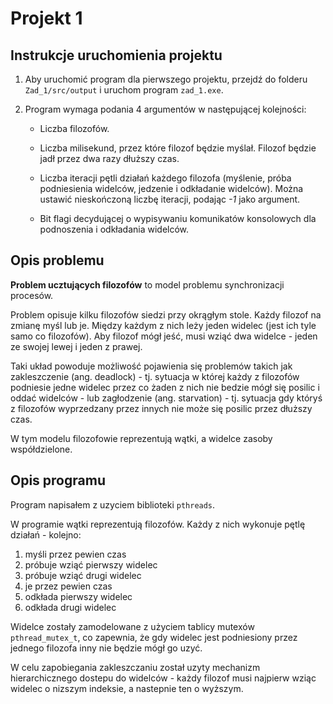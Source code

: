 # Projekt 1  

## Instrukcje uruchomienia projektu  

1. Aby uruchomić program dla pierwszego projektu, przejdź do folderu `Zad_1/src/output` i uruchom program `zad_1.exe`.  

2. Program wymaga podania 4 argumentów w następującej kolejności:  

   - Liczba filozofów.  

   - Liczba milisekund, przez które filozof będzie myślał. Filozof będzie jadł przez dwa razy dłuższy czas.  

   - Liczba iteracji pętli działań każdego filozofa (myślenie, próba podniesienia widelców, jedzenie i odkładanie widelców).
   Można ustawić nieskończoną liczbę iteracji, podając *-1* jako argument.  

   - Bit flagi decydującej o wypisywaniu komunikatów konsolowych dla podnoszenia i odkładania widelców.  

## Opis problemu

**Problem ucztujących filozofów** to model problemu synchronizacji procesów.

Problem opisuje kilku filozofów siedzi przy okrągłym stole. Każdy filozof na zmianę myśl lub je. Między każdym z nich leży jeden widelec (jest ich tyle samo co filozofów). Aby filozof mógł jeść, musi wziąć dwa widelce - jeden ze swojej lewej i jeden z prawej.

Taki układ powoduje możliwość pojawienia się problemów takich jak zakleszczenie (ang. deadlock) - tj. sytuacja w której każdy z filozofów podniesie jedne widelec przez co żaden z nich nie bedzie mógł się posilic i oddać widelców - lub zagłodzenie (ang. starvation) - tj. sytuacja gdy któryś z filozofów wyprzedzany przez innych nie może się posilic przez dłuższy czas.

W tym modelu filozofowie reprezentują wątki, a widelce zasoby współdzielone. 

## Opis programu

Program napisałem z uzyciem biblioteki `pthreads`.

W programie wątki reprezentują filozofów. Każdy z nich wykonuje pętlę działań - kolejno:

1. myśli przez pewien czas
2. próbuje wziąć pierwszy widelec
3. próbuje wziąć drugi widelec
4. je przez pewien czas
5. odkłada pierwszy widelec
6. odkłada drugi widelec

Widelce zostały zamodelowane z użyciem tablicy mutexów `pthread_mutex_t`, co zapewnia, że gdy widelec jest podniesiony przez jednego filozofa inny nie będzie mógł go uzyć.

W celu zapobiegania zakleszczaniu został uzyty mechanizm hierarchicznego dostepu do widelców - każdy filozof musi najpierw wziąc widelec o nizszym indeksie, a nastepnie ten o wyższym.
